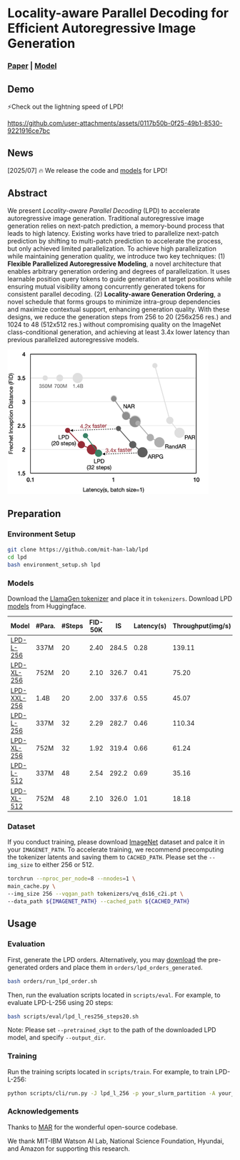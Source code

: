 # Locality-aware Parallel Decoding for Efficient Autoregressive Image Generation

### [Paper](https://arxiv.org/abs/2507.01957) | [Model](https://huggingface.co/collections/mit-han-lab/lpd-68658dde87750bacd791e91c)

## Demo

⚡️Check out the lightning speed of LPD!

https://github.com/user-attachments/assets/0117b50b-0f25-49b1-8530-9221916ce7bc


## News

\[2025/07\] 🔥 We release the code and [models](https://huggingface.co/collections/mit-han-lab/lpd-68658dde87750bacd791e91c) for LPD!

## Abstract

We present *Locality-aware Parallel Decoding* (LPD) to accelerate autoregressive image generation. Traditional autoregressive image generation relies on next-patch prediction, a memory-bound process that leads to high latency. Existing works have tried to parallelize next-patch prediction by shifting to multi-patch prediction to accelerate the process, but only achieved limited parallelization. To achieve high parallelization while maintaining generation quality, we introduce two key techniques: (1) **Flexible Parallelized Autoregressive Modeling**, a novel architecture that enables arbitrary generation ordering and degrees of parallelization. It uses learnable position query tokens to guide generation at target positions while ensuring mutual visibility among concurrently generated tokens for consistent parallel decoding. (2) **Locality-aware Generation Ordering**, a novel schedule that forms groups to minimize intra-group dependencies and maximize contextual support, enhancing generation quality. With these designs, we reduce the generation steps from 256 to 20 (256x256 res.) and 1024 to 48 (512x512 res.) without compromising quality on the ImageNet class-conditional generation, and achieving at least 3.4x lower latency than previous parallelized autoregressive models.

<p align="left">
    <img src="assets/speedup.png"  width="450">
</p>

## Preparation

### Environment Setup

```bash
git clone https://github.com/mit-han-lab/lpd
cd lpd
bash environment_setup.sh lpd
```

### Models

Download the [LlamaGen tokenizer](https://huggingface.co/FoundationVision/LlamaGen/resolve/main/vq_ds16_c2i.pt) and  place it in ```tokenizers```. Download LPD [models](https://huggingface.co/collections/mit-han-lab/lpd-68658dde87750bacd791e91c) from Huggingface.

| Model                                                          | #Para. | #Steps  | FID-50K | IS              | Latency(s)  | Throughput(img/s) |
|----------------------------------------------------------------|---------|---------|---------|-----------------|-------------|-------------------|
| [LPD-L-256](https://huggingface.co/mit-han-lab/lpd_l_256/tree/main)      | 337M    | 20      | 2.40    | 284.5           |    0.28     |     139.11        |
| [LPD-XL-256](https://huggingface.co/mit-han-lab/lpd_xl_256/tree/main)    | 752M    | 20      | 2.10    | 326.7           |    0.41     |     75.20         |
| [LPD-XXL-256](https://huggingface.co/mit-han-lab/lpd_xxl_256/tree/main)  | 1.4B    | 20      | 2.00    | 337.6           |    0.55     |     45.07         |
| [LPD-L-256](https://huggingface.co/mit-han-lab/lpd_l_256/tree/main)      | 337M    | 32      | 2.29    | 282.7           |    0.46     |     110.34        |
| [LPD-XL-256](https://huggingface.co/mit-han-lab/lpd_xl_256/tree/main)    | 752M    | 32      | 1.92    | 319.4           |    0.66     |     61.24         |
| [LPD-L-512](https://huggingface.co/mit-han-lab/lpd_l_512/tree/main)      | 337M    | 48      | 2.54    | 292.2           |    0.69     |     35.16         |
| [LPD-XL-512](https://huggingface.co/mit-han-lab/lpd_xl_512/tree/main)    | 752M    | 48      | 2.10    | 326.0           |    1.01     |     18.18         |


### Dataset

If you conduct training, please download [ImageNet](http://image-net.org/download) dataset and palce it in your ```IMAGENET_PATH```. To accelerate training, we recommend precomputing the tokenizer latents and saving them to ```CACHED_PATH```. Please set the ```--img_size``` to either 256 or 512.

```bash
torchrun --nproc_per_node=8 --nnodes=1 \
main_cache.py \
--img_size 256 --vqgan_path tokenizers/vq_ds16_c2i.pt \
--data_path ${IMAGENET_PATH} --cached_path ${CACHED_PATH}
```

<!-- [Download](https://huggingface.co/datasets/Efficient-Large-Model/imagenet-llamagen-cache) the pre-cached llamagen discrete tokens for ImageNet. Then unzip：

```
tar -xvf imagenet_llamagen_cache.tar -C /your-local-path/imagenet_llamagen_cache
``` -->

## Usage

### Evaluation 

First, generate the LPD orders. Alternatively, you may [download](https://huggingface.co/mit-han-lab/lpd_orders/tree/main) the pre-generated orders and place them in ```orders/lpd_orders_generated```.

```bash
bash orders/run_lpd_order.sh
```

Then, run the evaluation scripts located in ```scripts/eval```. For example, to evaluate LPD-L-256 using 20 steps:

```bash
bash scripts/eval/lpd_l_res256_steps20.sh
```

Note: Please set ```--pretrained_ckpt``` to the path of the downloaded LPD model, and specify ```--output_dir```.

### Training

Run the training scripts located in ```scripts/train```. For example, to train LPD-L-256:

```bash
python scripts/cli/run.py -J lpd_l_256 -p your_slurm_partition -A your_slurm_account -N 4 bash scripts/train/lpd_l_256.sh 
```

### Acknowledgements

Thanks to [MAR](https://github.com/LTH14/mar/tree/main) for the wonderful open-source codebase.

We thank MIT-IBM Watson AI Lab, National Science Foundation, Hyundai, and Amazon for supporting this research.
